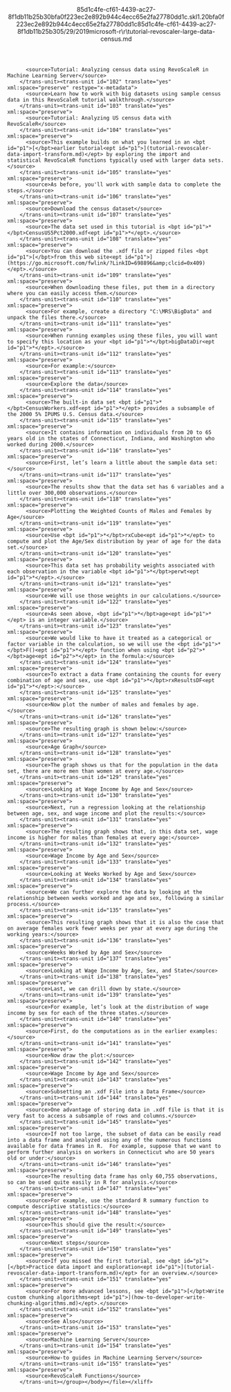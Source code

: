 <?xml version="1.0"?><xliff version="1.2" xmlns="urn:oasis:names:tc:xliff:document:1.2" xmlns:xsi="http://www.w3.org/2001/XMLSchema-instance" xsi:schemaLocation="urn:oasis:names:tc:xliff:document:1.2 xliff-core-1.2-transitional.xsd"><file datatype="xml" original="tutorial-revoscaler-large-data-census.md" source-language="en-US" target-language="en-US"><header><tool tool-id="mdxliff" tool-name="mdxliff" tool-version="1.0-8ab897d" tool-company="Microsoft" /><xliffext:skl_file_name xmlns:xliffext="urn:microsoft:content:schema:xliffextensions">85d1c4fe-cf61-4439-ac27-8f1db11b25b30bfa0f223ec2e892b944c4ecc65e2fa27780dd1c.skl</xliffext:skl_file_name><xliffext:version xmlns:xliffext="urn:microsoft:content:schema:xliffextensions">1.2</xliffext:version><xliffext:ms.openlocfilehash xmlns:xliffext="urn:microsoft:content:schema:xliffextensions">0bfa0f223ec2e892b944c4ecc65e2fa27780dd1c</xliffext:ms.openlocfilehash><xliffext:ms.sourcegitcommit xmlns:xliffext="urn:microsoft:content:schema:xliffextensions">85d1c4fe-cf61-4439-ac27-8f1db11b25b3</xliffext:ms.sourcegitcommit><xliffext:ms.lasthandoff xmlns:xliffext="urn:microsoft:content:schema:xliffextensions">05/29/2019</xliffext:ms.lasthandoff><xliffext:ms.openlocfilepath xmlns:xliffext="urn:microsoft:content:schema:xliffextensions">microsoft-r\r\tutorial-revoscaler-large-data-census.md</xliffext:ms.openlocfilepath></header><body><group id="content" extype="content"><trans-unit id="101" translate="yes" xml:space="preserve" restype="x-metadata">
          <source>Tutorial: Analyzing census data using RevoScaleR in Machine Learning Server</source>
        </trans-unit><trans-unit id="102" translate="yes" xml:space="preserve" restype="x-metadata">
          <source>Learn how to work with big datasets using sample census data in this RevoScaleR tutorial walkthrough.</source>
        </trans-unit><trans-unit id="103" translate="yes" xml:space="preserve">
          <source>Tutorial: Analyzing US census data with RevoScaleR</source>
        </trans-unit><trans-unit id="104" translate="yes" xml:space="preserve">
          <source>This example builds on what you learned in an <bpt id="p1">[</bpt>earlier tutorial<ept id="p1">](tutorial-revoscaler-data-import-transform.md)</ept> by exploring the import and statistical RevoScaleR functions typically used with larger data sets.</source>
        </trans-unit><trans-unit id="105" translate="yes" xml:space="preserve">
          <source>As before, you'll work with sample data to complete the steps.</source>
        </trans-unit><trans-unit id="106" translate="yes" xml:space="preserve">
          <source>Download the census dataset</source>
        </trans-unit><trans-unit id="107" translate="yes" xml:space="preserve">
          <source>The data set used in this tutorial is <bpt id="p1">*</bpt>CensusUS5Pct2000.xdf<ept id="p1">*</ept>.</source>
        </trans-unit><trans-unit id="108" translate="yes" xml:space="preserve">
          <source>You can download the .xdf file or zipped files <bpt id="p1">[</bpt>from this web site<ept id="p1">](https://go.microsoft.com/fwlink/?LinkID=698896&amp;clcid=0x409)</ept>.</source>
        </trans-unit><trans-unit id="109" translate="yes" xml:space="preserve">
          <source>When downloading these files, put them in a directory where you can easily access them.</source>
        </trans-unit><trans-unit id="110" translate="yes" xml:space="preserve">
          <source>For example, create a directory "C:\MRS\BigData" and unpack the files there.</source>
        </trans-unit><trans-unit id="111" translate="yes" xml:space="preserve">
          <source>When running examples using these files, you will want to specify this location as your <bpt id="p1">*</bpt>bigDataDir<ept id="p1">*</ept>.</source>
        </trans-unit><trans-unit id="112" translate="yes" xml:space="preserve">
          <source>For example:</source>
        </trans-unit><trans-unit id="113" translate="yes" xml:space="preserve">
          <source>Explore the data</source>
        </trans-unit><trans-unit id="114" translate="yes" xml:space="preserve">
          <source>The built-in data set <bpt id="p1">*</bpt>CensusWorkers.xdf<ept id="p1">*</ept> provides a subsample of the 2000 5% IPUMS U.S. Census data.</source>
        </trans-unit><trans-unit id="115" translate="yes" xml:space="preserve">
          <source>It contains information on individuals from 20 to 65 years old in the states of Connecticut, Indiana, and Washington who worked during 2000.</source>
        </trans-unit><trans-unit id="116" translate="yes" xml:space="preserve">
          <source>First, let’s learn a little about the sample data set:</source>
        </trans-unit><trans-unit id="117" translate="yes" xml:space="preserve">
          <source>The results show that the data set has 6 variables and a little over 300,000 observations.</source>
        </trans-unit><trans-unit id="118" translate="yes" xml:space="preserve">
          <source>Plotting the Weighted Counts of Males and Females by Age</source>
        </trans-unit><trans-unit id="119" translate="yes" xml:space="preserve">
          <source>Use <bpt id="p1">*</bpt>rxCube<ept id="p1">*</ept> to compute and plot the Age/Sex distribution by year of age for the data set.</source>
        </trans-unit><trans-unit id="120" translate="yes" xml:space="preserve">
          <source>This data set has probability weights associated with each observation in the variable <bpt id="p1">*</bpt>perwt<ept id="p1">*</ept>.</source>
        </trans-unit><trans-unit id="121" translate="yes" xml:space="preserve">
          <source>We will use those weights in our calculations.</source>
        </trans-unit><trans-unit id="122" translate="yes" xml:space="preserve">
          <source>As seen above, <bpt id="p1">*</bpt>age<ept id="p1">*</ept> is an integer variable.</source>
        </trans-unit><trans-unit id="123" translate="yes" xml:space="preserve">
          <source>We would like to have it treated as a categorical or factor variable in the calculation, so we will use the <bpt id="p1">*</bpt>F()<ept id="p1">*</ept> function when using <bpt id="p2">*</bpt>age<ept id="p2">*</ept> in the formula:</source>
        </trans-unit><trans-unit id="124" translate="yes" xml:space="preserve">
          <source>To extract a data frame containing the counts for every combination of age and sex, use <bpt id="p1">*</bpt>rxResultsDF<ept id="p1">*</ept>:</source>
        </trans-unit><trans-unit id="125" translate="yes" xml:space="preserve">
          <source>Now plot the number of males and females by age.</source>
        </trans-unit><trans-unit id="126" translate="yes" xml:space="preserve">
          <source>The resulting graph is shown below:</source>
        </trans-unit><trans-unit id="127" translate="yes" xml:space="preserve">
          <source>Age Graph</source>
        </trans-unit><trans-unit id="128" translate="yes" xml:space="preserve">
          <source>The graph shows us that for the population in the data set, there are more men than women at every age.</source>
        </trans-unit><trans-unit id="129" translate="yes" xml:space="preserve">
          <source>Looking at Wage Income by Age and Sex</source>
        </trans-unit><trans-unit id="130" translate="yes" xml:space="preserve">
          <source>Next, run a regression looking at the relationship between age, sex, and wage income and plot the results:</source>
        </trans-unit><trans-unit id="131" translate="yes" xml:space="preserve">
          <source>The resulting graph shows that, in this data set, wage income is higher for males than females at every age:</source>
        </trans-unit><trans-unit id="132" translate="yes" xml:space="preserve">
          <source>Wage Income by Age and Sex</source>
        </trans-unit><trans-unit id="133" translate="yes" xml:space="preserve">
          <source>Looking at Weeks Worked by Age and Sex</source>
        </trans-unit><trans-unit id="134" translate="yes" xml:space="preserve">
          <source>We can further explore the data by looking at the relationship between weeks worked and age and sex, following a similar process.</source>
        </trans-unit><trans-unit id="135" translate="yes" xml:space="preserve">
          <source>This resulting graph shows that it is also the case that on average females work fewer weeks per year at every age during the working years:</source>
        </trans-unit><trans-unit id="136" translate="yes" xml:space="preserve">
          <source>Weeks Worked by Age and Sex</source>
        </trans-unit><trans-unit id="137" translate="yes" xml:space="preserve">
          <source>Looking at Wage Income by Age, Sex, and State</source>
        </trans-unit><trans-unit id="138" translate="yes" xml:space="preserve">
          <source>Last, we can drill down by state.</source>
        </trans-unit><trans-unit id="139" translate="yes" xml:space="preserve">
          <source>For example, let’s look at the distribution of wage income by sex for each of the three states.</source>
        </trans-unit><trans-unit id="140" translate="yes" xml:space="preserve">
          <source>First, do the computations as in the earlier examples:</source>
        </trans-unit><trans-unit id="141" translate="yes" xml:space="preserve">
          <source>Now draw the plot:</source>
        </trans-unit><trans-unit id="142" translate="yes" xml:space="preserve">
          <source>Wage Income by Age and Sex</source>
        </trans-unit><trans-unit id="143" translate="yes" xml:space="preserve">
          <source>Subsetting an .xdf File into a Data Frame</source>
        </trans-unit><trans-unit id="144" translate="yes" xml:space="preserve">
          <source>One advantage of storing data in .xdf file is that it is very fast to access a subsample of rows and columns.</source>
        </trans-unit><trans-unit id="145" translate="yes" xml:space="preserve">
          <source>If not too large, the subset of data can be easily read into a data frame and analyzed using any of the numerous functions available for data frames in R.  For example, suppose that we want to perform further analysis on workers in Connecticut who are 50 years old or under:</source>
        </trans-unit><trans-unit id="146" translate="yes" xml:space="preserve">
          <source>The resulting data frame has only 60,755 observations, so can be used quite easily in R for analysis.</source>
        </trans-unit><trans-unit id="147" translate="yes" xml:space="preserve">
          <source>For example, use the standard R summary function to compute descriptive statistics:</source>
        </trans-unit><trans-unit id="148" translate="yes" xml:space="preserve">
          <source>This should give the result:</source>
        </trans-unit><trans-unit id="149" translate="yes" xml:space="preserve">
          <source>Next steps</source>
        </trans-unit><trans-unit id="150" translate="yes" xml:space="preserve">
          <source>If you missed the first tutorial, see <bpt id="p1">[</bpt>Practice data import and exploration<ept id="p1">](tutorial-revoscaler-data-import-transform.md)</ept> for an overview.</source>
        </trans-unit><trans-unit id="151" translate="yes" xml:space="preserve">
          <source>For more advanced lessons, see <bpt id="p1">[</bpt>Write custom chunking algorithms<ept id="p1">](how-to-developer-write-chunking-algorithms.md)</ept>.</source>
        </trans-unit><trans-unit id="152" translate="yes" xml:space="preserve">
          <source>See Also</source>
        </trans-unit><trans-unit id="153" translate="yes" xml:space="preserve">
          <source>Machine Learning Server</source>
        </trans-unit><trans-unit id="154" translate="yes" xml:space="preserve">
          <source>How-to guides in Machine Learning Server</source>
        </trans-unit><trans-unit id="155" translate="yes" xml:space="preserve">
          <source>RevoScaleR Functions</source>
        </trans-unit></group></body></file></xliff>